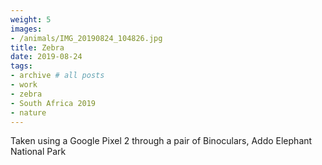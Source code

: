 ```yaml
---
weight: 5
images:
- /animals/IMG_20190824_104826.jpg
title: Zebra
date: 2019-08-24
tags:
- archive # all posts
- work
- zebra
- South Africa 2019
- nature
---
```


Taken using a Google Pixel 2 through a pair of Binoculars, Addo Elephant National Park
